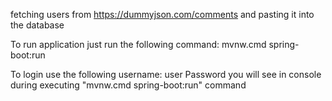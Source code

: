 fetching users from https://dummyjson.com/comments
and pasting it into the database

To run application just run the following command:
mvnw.cmd spring-boot:run

To login use the following username: user
Password you will see in console during executing "mvnw.cmd spring-boot:run" command
